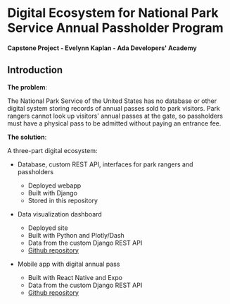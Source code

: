 # Digital Ecosystem for National Park Service Annual Passholder Program
#### Capstone Project - Evelynn Kaplan - Ada Developers' Academy

## Introduction

**The problem**: 

The National Park Service of the United States has no database or other digital system storing records of annual passes sold to park visitors. Park rangers cannot look up visitors' annual passes at the gate, so passholders must have a physical pass to be admitted without paying an entrance fee.

**The solution**: 

A three-part digital ecosystem:
  * Database, custom REST API, interfaces for park rangers and passholders
    * Deployed webapp
    * Built with Django
    * Stored in this repository
    
  * Data visualization dashboard
    * Deployed site
    * Built with Python and Plotly/Dash
    * Data from the custom Django REST API
    * [Github repository](https://github.com/evelynnkaplan/nps_dashboard)
    
  * Mobile app with digital annual pass 
    * Built with React Native and Expo
    * Data from the custom Django REST API
    * [Github repository](https://github.com/evelynnkaplan/nps_app)

